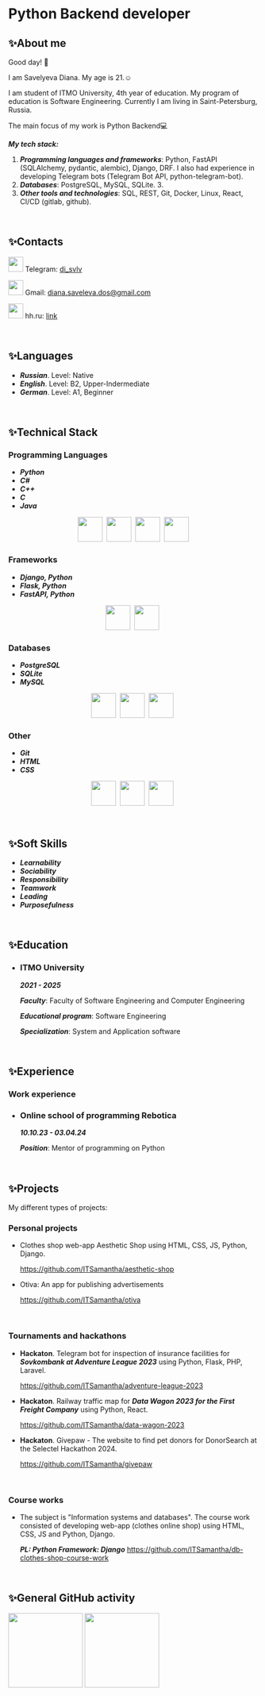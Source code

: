 # Python Backend developer

## :sparkles:About me
Good day! :wave:

I am Savelyeva Diana. My age is 21.☺️

I am student of ITMO University, 4th year of education. My program of education is Software Engineering.
Currently I am living in Saint-Petersburg, Russia.

The main focus of my work is Python Backend💻
<br>


___My tech stack:___ 
  1. ***Programming languages and frameworks***: Python, FastAPI (SQLAlchemy, pydantic, alembic), Django, DRF. I also had experience in developing Telegram bots (Telegram Bot API, python-telegram-bot).
  2. ***Databases***: PostgreSQL, MySQL, SQLite. 3.
  3. ***Other tools and technologies***: SQL, REST, Git, Docker, Linux, React, CI/CD (gitlab, github).

    
<br>

## :sparkles:Contacts
<img width=30 height=30 src="https://www.svgrepo.com/show/452115/telegram.svg" />&nbsp;Telegram: [di_svlv](https://t.me/di_svlv)

<img width=30 height=30 src="https://github.com/ITSamantha/ITSamantha/assets/100091168/1faf78f0-80fc-4e03-990e-f02c1b48c555" />&nbsp;Gmail: diana.saveleva.dos@gmail.com

<img width=30 height=30 src="http://digiseller.ru/preview/147467/p1_3469225_17ed4439.jpg" />&nbsp;hh.ru: [link](https://spb.hh.ru/resume/1e9d3323ff0c3bf7a00039ed1f753161444f71)

<br>

## :sparkles:Languages
- ___Russian___. Level: Native
- ___English___. Level: B2, Upper-Indermediate
- ___German___. Level: A1, Beginner

<br>
  
## :sparkles:Technical Stack

### Programming Languages
- ___Python___
- ___C#___
- ___C++___
- ___C___
- ___Java___

<p align='center' >
<img width=50 height=50 src="https://cdn.jsdelivr.net/gh/devicons/devicon/icons/python/python-original.svg" />&nbsp;
<img width=50 height=50 src="https://cdn.jsdelivr.net/gh/devicons/devicon/icons/csharp/csharp-original.svg" />&nbsp;
<img width=50 height=50 src="https://cdn.jsdelivr.net/gh/devicons/devicon/icons/cplusplus/cplusplus-original.svg"/>&nbsp;
<img width=50 height=50 src="https://cdn.jsdelivr.net/gh/devicons/devicon/icons/java/java-original.svg" />
</p>

### Frameworks
- ___Django, Python___
- ___Flask, Python___
- ___FastAPI, Python___
  
<p align='center' >
<img width=50 height=50 src="https://cdn.jsdelivr.net/gh/devicons/devicon/icons/django/django-plain.svg" />&nbsp;
<img width=50 height=50 src="https://cdn.jsdelivr.net/gh/devicons/devicon/icons/flask/flask-original.svg" />&nbsp;
</p>

### Databases
- ___PostgreSQL___
- ___SQLite___
- ___MySQL___
  
<p align='center' >
<img width=50 height=50 src="https://cdn.jsdelivr.net/gh/devicons/devicon/icons/mysql/mysql-original.svg" />&nbsp;
<img width=50 height=50 src="https://cdn.jsdelivr.net/gh/devicons/devicon/icons/postgresql/postgresql-plain.svg"  />&nbsp;
<img width=50 height=50 src="https://cdn.jsdelivr.net/gh/devicons/devicon/icons/sqlite/sqlite-original-wordmark.svg" />&nbsp;
</p>


### Other
- ___Git___
- ___HTML___
- ___CSS___
  
<p align='center' >
<img width=50 height=50 src="https://cdn.jsdelivr.net/gh/devicons/devicon/icons/git/git-original.svg" />&nbsp;
<img width=50 height=50 src="https://cdn.jsdelivr.net/gh/devicons/devicon/icons/html5/html5-original-wordmark.svg" />&nbsp;
<img width=50 height=50 src="https://cdn.jsdelivr.net/gh/devicons/devicon/icons/css3/css3-original-wordmark.svg"  />&nbsp;
</p>

<br>

## :sparkles:Soft Skills
  - ___Learnability___
  - ___Sociability___
  - ___Responsibility___
  - ___Teamwork___
  - ___Leading___
  - ___Purposefulness___

<br>

## :sparkles:Education

- ### **ITMO University**

    ___2021 - 2025___

    ___Faculty___: Faculty of Software Engineering and Computer Engineering

    ___Educational program___: Software Engineering

    ___Specialization___: System and Application software

<br>

## :sparkles:Experience
### Work experience

  - ### **Online school of programming Rebotica**
    
    ___10.10.23 - 03.04.24___
    
    ___Position___: Mentor of programming on Python

<br>

## :sparkles:Projects

My different types of projects:

### Personal projects
- Clothes shop web-app Aesthetic Shop using HTML, CSS, JS, Python, Django.
  
  https://github.com/ITSamantha/aesthetic-shop
  
- Otiva: An app for publishing advertisements

  https://github.com/ITSamantha/otiva

  <br>

### Tournaments and hackathons
- **Hackaton**. Telegram bot for inspection of insurance facilities for ___Sovkombank at Adventure League 2023___ using Python, Flask, PHP, Laravel.
  
  https://github.com/ITSamantha/adventure-league-2023
  
- **Hackaton**. Railway traffic map for ___Data Wagon 2023 for the First Freight Company___ using Python, React.
  
  https://github.com/ITSamantha/data-wagon-2023

- **Hackaton**. Givepaw - The website to find pet donors for DonorSearch at the Selectel Hackathon 2024.
  
  https://github.com/ITSamantha/givepaw

<br>
  
### Course works
- The subject is "Information systems and databases". The course work consisted of developing web-app (clothes online shop) using HTML, CSS, JS and Python, Django.
  
  ___PL: Python   Framework: Django___ https://github.com/ITSamantha/db-clothes-shop-course-work

  <br>

## :sparkles:General GitHub activity
<p>
   <a href="https://github-readme-stats.vercel.app/api?username=ITSamantha&show_icons=true&count_private=true">
       <img height=150 src="https://github-readme-stats.vercel.app/api?username=ITSamantha&show_icons=true&count_private=true"/></a>
   <a href="https://github.com/ITSamantha/github-readme-stats">
       <img height=150 src="https://github-readme-stats.vercel.app/api/top-langs/?username=ITSamantha&layout=compact"/></a>
</p>
